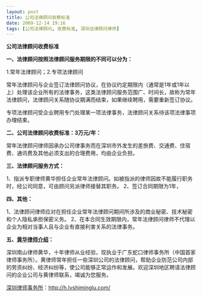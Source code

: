 ```yaml
---
layout: post
title: 公司法律顾问收费标准
date: 2009-12-14 19:16
tags: [公司法律顾问, 收费标准, 深圳法律顾问律师]
---
```

<strong>公司法律顾问收费标准</strong>

<strong>一、法律顾问按照法律顾问服务期限的不同可以分为：</strong>

1.常年法律顾问；2.专项法律顾问

常年法律顾问与企业签订法律顾问协议，在协议约定期限内（通常是1年或1年以上）处理该企业所有的法律事务，这类法律顾问服务范围广、时间长，故称为常年法律顾问，法律顾问关系随协议期满而结束，如果继续聘用，需要重新签订协议。

专项法律顾问受企业聘用专门处理某一项法律事务，法律顾问关系待该项法律事项办理结束。

<strong>二、公司法律顾问收费标准：3万元/年：</strong>

常年法律顾问律师因承办公司律事务而在深圳市外发生的差旅费、交通费、住宿费、通讯费及其他必须支出的合理费用，均由企业负担。

<strong>三、法律顾问服务方式：</strong>

1、指派专职律师黄华担任企业常年法律顾问。如被指派的律师因故不能履行职务时，经公司同意，可由顾问另派律师接替其职务。
2、签订合同期限为1年，

<strong>四、其他：</strong>

1、法律顾问律师应对在担任企业常年法律顾问期间所涉及的商业秘密、技术秘密和个人隐私承担保密义务。
2、在本合同生效期限内，常年法律顾问律师不代理以企业为相对当事人且与企业有直接利害关系的法律事务。

<strong>五、<a href="http://h.lvshiminglu.com/about" target="_self">黄华律师介绍</a>：</strong>

深圳南山律师黄华，十年律师从业经验，现执业于广东蛇口律师事务所（中国首家律师事务所）。黄律师常年担任一些深圳公司的法律顾问，帮助企业防范公司内部的劳资纠纷、经济纠纷等，使公司能够正常运作和发展。欢迎深圳地区聘请法律顾问的企业公司与黄律师联系，竭诚为您服务。

<a href="http://h.lvshiminglu.com/">深圳律师事务所</a>：<a href="http://h.lvshiminglu.com/">http://h.lvshiminglu.com/</a>

